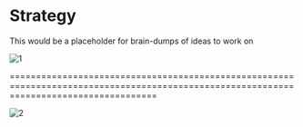# Strategy
This would be a placeholder for brain-dumps of ideas to work on

![1](https://user-images.githubusercontent.com/8856857/42864564-3e9db374-8aaa-11e8-87b3-7d59b2f60c53.jpg)

========================================================================================================================================

![2](https://user-images.githubusercontent.com/8856857/42865205-4625d5e8-8aac-11e8-89fa-788e4fd8b96e.JPG)
